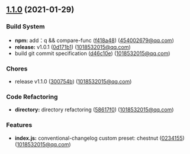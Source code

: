 ## [1.1.0](https://gitee.com/bnuephjx/conventional-changelog-chestnut/compare/d46c10eb33df47f7fd691d0b6eb6d56afce83eba...1.1.0) (2021-01-29)


### Build System

* **npm:** add：q && compare-func ([f418a48](https://gitee.com/bnuephjx/conventional-changelog-chestnut/commits/f418a48954b90484aefe4ddd5db7c562a2c74059)) (454002679@qq.com)
* **release:** v1.0.1 ([0d171b1](https://gitee.com/bnuephjx/conventional-changelog-chestnut/commits/0d171b1ea4d235a2f436d656f11786c9f379b3d5)) (1018532015@qq.com)
* build git commit specification ([d46c10e](https://gitee.com/bnuephjx/conventional-changelog-chestnut/commits/d46c10eb33df47f7fd691d0b6eb6d56afce83eba)) (1018532015@qq.com)


### Chores

* release v1.1.0 ([300754b](https://gitee.com/bnuephjx/conventional-changelog-chestnut/commits/300754b4dd847063caab644a8f6e13e91a330f04)) (1018532015@qq.com)


### Code Refactoring

* **directory:** directory refactoring ([58617f0](https://gitee.com/bnuephjx/conventional-changelog-chestnut/commits/58617f0f29aaee553fcf07352747678ef58452ad)) (1018532015@qq.com)


### Features

* **index.js:** conventional-changelog custom preset: chestnut ([0234155](https://gitee.com/bnuephjx/conventional-changelog-chestnut/commits/02341552b1fa625046fd32d5dfa93aeec3c97c60)) (1018532015@qq.com)


